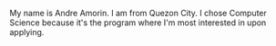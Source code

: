 My name is Andre Amorin. I am from Quezon City. I chose Computer Science because it's the program where I'm most interested in upon applying.
